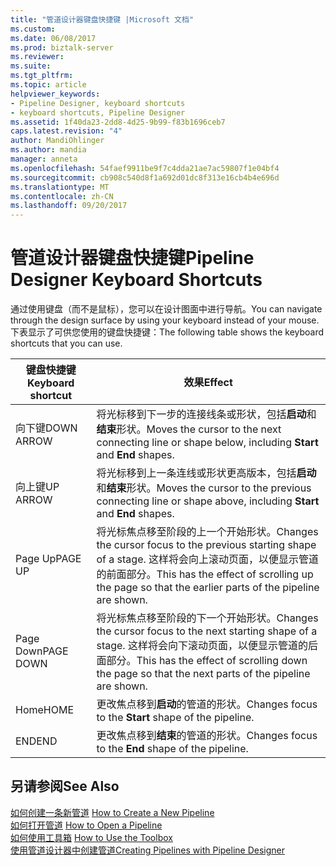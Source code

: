 ```yaml
---
title: "管道设计器键盘快捷键 |Microsoft 文档"
ms.custom: 
ms.date: 06/08/2017
ms.prod: biztalk-server
ms.reviewer: 
ms.suite: 
ms.tgt_pltfrm: 
ms.topic: article
helpviewer_keywords:
- Pipeline Designer, keyboard shortcuts
- keyboard shortcuts, Pipeline Designer
ms.assetid: 1f40da23-2dd8-4d25-9b99-f83b1696ceb7
caps.latest.revision: "4"
author: MandiOhlinger
ms.author: mandia
manager: anneta
ms.openlocfilehash: 54faef9911be9f7c4dda21ae7ac59807f1e04bf4
ms.sourcegitcommit: cb908c540d8f1a692d01dc8f313e16cb4b4e696d
ms.translationtype: MT
ms.contentlocale: zh-CN
ms.lasthandoff: 09/20/2017
---
```

# <a name="pipeline-designer-keyboard-shortcuts"></a><span data-ttu-id="89cd7-102">管道设计器键盘快捷键</span><span class="sxs-lookup"><span data-stu-id="89cd7-102">Pipeline Designer Keyboard Shortcuts</span></span>
<span data-ttu-id="89cd7-103">通过使用键盘（而不是鼠标），您可以在设计图面中进行导航。</span><span class="sxs-lookup"><span data-stu-id="89cd7-103">You can navigate through the design surface by using your keyboard instead of your mouse.</span></span> <span data-ttu-id="89cd7-104">下表显示了可供您使用的键盘快捷键：</span><span class="sxs-lookup"><span data-stu-id="89cd7-104">The following table shows the keyboard shortcuts that you can use.</span></span>  
  
|<span data-ttu-id="89cd7-105">键盘快捷键</span><span class="sxs-lookup"><span data-stu-id="89cd7-105">Keyboard shortcut</span></span>|<span data-ttu-id="89cd7-106">效果</span><span class="sxs-lookup"><span data-stu-id="89cd7-106">Effect</span></span>|  
|-----------------------|------------|  
|<span data-ttu-id="89cd7-107">向下键</span><span class="sxs-lookup"><span data-stu-id="89cd7-107">DOWN ARROW</span></span>|<span data-ttu-id="89cd7-108">将光标移到下一步的连接线条或形状，包括**启动**和**结束**形状。</span><span class="sxs-lookup"><span data-stu-id="89cd7-108">Moves the cursor to the next connecting line or shape below, including **Start** and **End** shapes.</span></span>|  
|<span data-ttu-id="89cd7-109">向上键</span><span class="sxs-lookup"><span data-stu-id="89cd7-109">UP ARROW</span></span>|<span data-ttu-id="89cd7-110">将光标移到上一条连线或形状更高版本，包括**启动**和**结束**形状。</span><span class="sxs-lookup"><span data-stu-id="89cd7-110">Moves the cursor to the previous connecting line or shape above, including **Start** and **End** shapes.</span></span>|  
|<span data-ttu-id="89cd7-111">Page Up</span><span class="sxs-lookup"><span data-stu-id="89cd7-111">PAGE UP</span></span>|<span data-ttu-id="89cd7-112">将光标焦点移至阶段的上一个开始形状。</span><span class="sxs-lookup"><span data-stu-id="89cd7-112">Changes the cursor focus to the previous starting shape of a stage.</span></span> <span data-ttu-id="89cd7-113">这样将会向上滚动页面，以便显示管道的前面部分。</span><span class="sxs-lookup"><span data-stu-id="89cd7-113">This has the effect of scrolling up the page so that the earlier parts of the pipeline are shown.</span></span>|  
|<span data-ttu-id="89cd7-114">Page Down</span><span class="sxs-lookup"><span data-stu-id="89cd7-114">PAGE DOWN</span></span>|<span data-ttu-id="89cd7-115">将光标焦点移至阶段的下一个开始形状。</span><span class="sxs-lookup"><span data-stu-id="89cd7-115">Changes the cursor focus to the next starting shape of a stage.</span></span> <span data-ttu-id="89cd7-116">这样将会向下滚动页面，以便显示管道的后面部分。</span><span class="sxs-lookup"><span data-stu-id="89cd7-116">This has the effect of scrolling down the page so that the next parts of the pipeline are shown.</span></span>|  
|<span data-ttu-id="89cd7-117">Home</span><span class="sxs-lookup"><span data-stu-id="89cd7-117">HOME</span></span>|<span data-ttu-id="89cd7-118">更改焦点移到**启动**的管道的形状。</span><span class="sxs-lookup"><span data-stu-id="89cd7-118">Changes focus to the **Start** shape of the pipeline.</span></span>|  
|<span data-ttu-id="89cd7-119">END</span><span class="sxs-lookup"><span data-stu-id="89cd7-119">END</span></span>|<span data-ttu-id="89cd7-120">更改焦点移到**结束**的管道的形状。</span><span class="sxs-lookup"><span data-stu-id="89cd7-120">Changes focus to the **End** shape of the pipeline.</span></span>|  
  
## <a name="see-also"></a><span data-ttu-id="89cd7-121">另请参阅</span><span class="sxs-lookup"><span data-stu-id="89cd7-121">See Also</span></span>  
 <span data-ttu-id="89cd7-122">[如何创建一条新管道](../core/how-to-create-a-new-pipeline.md) </span><span class="sxs-lookup"><span data-stu-id="89cd7-122">[How to Create a New Pipeline](../core/how-to-create-a-new-pipeline.md) </span></span>  
 <span data-ttu-id="89cd7-123">[如何打开管道](../core/how-to-open-a-pipeline.md) </span><span class="sxs-lookup"><span data-stu-id="89cd7-123">[How to Open a Pipeline](../core/how-to-open-a-pipeline.md) </span></span>  
 <span data-ttu-id="89cd7-124">[如何使用工具箱](../core/how-to-use-the-toolbox.md) </span><span class="sxs-lookup"><span data-stu-id="89cd7-124">[How to Use the Toolbox](../core/how-to-use-the-toolbox.md) </span></span>  
 [<span data-ttu-id="89cd7-125">使用管道设计器中创建管道</span><span class="sxs-lookup"><span data-stu-id="89cd7-125">Creating Pipelines with Pipeline Designer</span></span>](../core/creating-pipelines-with-pipeline-designer.md)